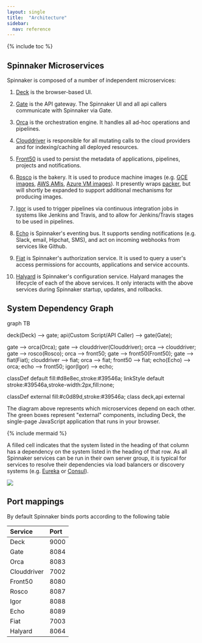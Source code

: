 ```yaml
---
layout: single
title:  "Architecture"
sidebar:
  nav: reference
---
```


{% include toc %}

## Spinnaker Microservices

Spinnaker is composed of a number of independent microservices:

1. [Deck](https://github.com/spinnaker/deck) is the browser-based UI.

1. [Gate](https://github.com/spinnaker/gate) is the API gateway. The Spinnaker UI and all api callers communicate with Spinnaker via Gate.

1. [Orca](https://github.com/spinnaker/orca) is the orchestration engine. It handles all ad-hoc operations and pipelines.

1. [Clouddriver](https://github.com/spinnaker/clouddriver) is responsible for all mutating calls to the cloud providers and for indexing/caching all deployed
resources.

1. [Front50](https://github.com/spinnaker/front50) is used to persist the metadata of applications, pipelines, projects and notifications.

1. [Rosco](https://github.com/spinnaker/rosco) is the bakery. It is used to produce machine images
(e.g. [GCE images](https://cloud.google.com/compute/docs/images), [AWS AMIs](http://docs.aws.amazon.com/AWSEC2/latest/UserGuide/AMIs.html),
[Azure VM images](https://docs.microsoft.com/en-us/azure/virtual-machines/linux/classic/about-images)). It presently wraps [packer](https://www.packer.io/),
but will shortly be expanded to support additional mechanisms for producing images.

1. [Igor](https://github.com/spinnaker/igor) is used to trigger pipelines via continuous integration jobs in systems like Jenkins and Travis, and to allow for
Jenkins/Travis stages to be used in pipelines.

1. [Echo](https://github.com/spinnaker/echo) is Spinnaker's eventing bus. It supports sending notifications (e.g. Slack, email, Hipchat, SMS), and act on incoming webhooks from services like Github.

1. [Fiat](https://github.com/spinnaker/fiat) is Spinnaker's authorization service. It is used to query a user's access permissions for accounts, applications
and service accounts.

1. [Halyard](https://github.com/spinnaker/halyard) is Spinnaker's configuration service. Halyard manages the lifecycle of each of the above services. It only interacts with the above services during Spinnaker startup, updates, and rollbacks.

## System Dependency Graph

<div class="mermaid">
graph TB

deck(Deck) --> gate;
api(Custom Script/API Caller) --> gate(Gate);

gate --> orca(Orca);
gate --> clouddriver(Clouddriver);
orca --> clouddriver;
gate --> rosco(Rosco);
orca --> front50;
gate --> front50(Front50);
gate --> fiat(Fiat);
clouddriver --> fiat;
orca --> fiat;
front50 --> fiat;
echo(Echo) --> orca;
echo --> front50;
igor(Igor) --> echo;

classDef default fill:#d8e8ec,stroke:#39546a;
linkStyle default stroke:#39546a,stroke-width:2px,fill:none;

classDef external fill:#c0d89d,stroke:#39546a;
class deck,api external
</div>

The diagram above represents which microservices depend on each other. The green boxes represent
"external" components, including Deck, the single-page JavaScript application that runs in your
browser.

{% include mermaid %}

A filled cell indicates that the system listed in the heading of that column has a dependency on the system listed in the heading of that row. As all Spinnaker
services can be run in their own server group, it is typical for services to resolve their dependencies via load balancers or discovery systems (e.g.
[Eureka](https://github.com/Netflix/eureka) or [Consul](https://www.consul.io/)).

![](graph.png)

## Port mappings

By default Spinnaker binds ports according to the following table

| Service     | Port              |
| :---------- | :---------------- |
| Deck        | 9000              |
| Gate        | 8084              |
| Orca        | 8083              |
| Clouddriver | 7002              |
| Front50     | 8080              |
| Rosco       | 8087              |
| Igor        | 8088              |
| Echo        | 8089              |
| Fiat        | 7003              |
| Halyard     | 8064              |